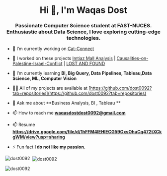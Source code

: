 <h1 align="center">Hi 👋, I'm Waqas Dost</h1>
<h3 align="center">Passionate Computer Science student at FAST-NUCES. Enthusiastic about Data Science, I love exploring cutting-edge technologies.</h3>

- 🔭 I’m currently working on [Cat-Connect](https://github.com/Moon-Khan/CatConnect)
- 🔭 I worked on these projects [Imtiaz Mall Analysis](https://github.com/dost0092/Imtiaz-Mall-Analysis) | [Causalities-on-Palestine-Israel-Conflict](https://github.com/dost0092/Causalities-on-Palestine-Israel-Conflict) | [LOST AND FOUND](https://github.com/Faizi-48/Web-Final-Project)

- 🌱 I’m currently learning **BI, Big Query, Data Pipelines, Tableau,Data Science, ML, Computer Vision**

- 👨‍💻 All of my projects are available at [https://github.com/dost0092?tab=repositories](https://github.com/dost0092?tab=repositories)

- 💬 Ask me about **Business Analysis, BI , Tableau **

- 📫 How to reach me **waqasdostdost0092@gmail.com**
- 📫 Resume **https://drive.google.com/file/d/1hFFM4lEHIECG59OxsOhuCq472tXCkgWM/view?usp=sharing**

- ⚡ Fun fact **I do not like my passion.**



<p><img align="left" src="https://github-readme-stats.vercel.app/api/top-langs?username=dost0092&show_icons=true&locale=en&layout=compact" alt="dost0092" /></p>

<p>&nbsp;<img align="center" src="https://github-readme-stats.vercel.app/api?username=dost0092&show_icons=true&locale=en" alt="dost0092" /></p>

<p><img align="center" src="https://github-readme-streak-stats.herokuapp.com/?user=dost0092&" alt="dost0092" /></p>

